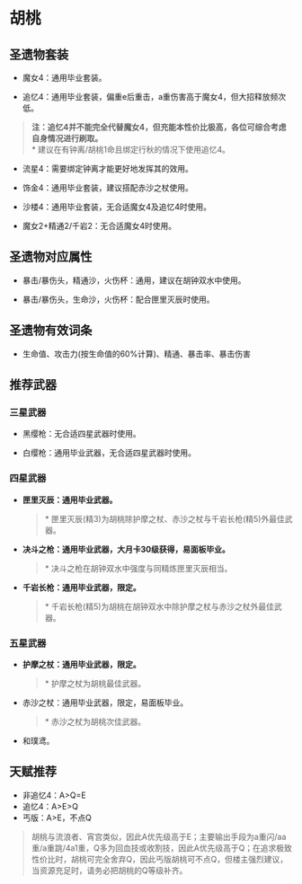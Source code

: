 # 胡桃

## 圣遗物套装  

- 魔女4：通用毕业套装。  

- 追忆4：通用毕业套装，偏重e后重击，a重伤害高于魔女4，但大招释放频次低。  

> **注：追忆4并不能完全代替魔女4，但充能本性价比极高，各位可综合考虑自身情况进行刷取。**  
> \* 建议在有钟离/胡桃1命且绑定行秋的情况下使用追忆4。  

- 流星4：需要绑定钟离才能更好地发挥其的效用。  

- 饰金4：通用毕业套装，建议搭配赤沙之杖使用。  

- 沙楼4：通用毕业套装，无合适魔女4及追忆4时使用。  

- 魔女2+精通2/千岩2：无合适魔女4时使用。  

## 圣遗物对应属性  

- 暴击/暴伤头，精通沙，火伤杯：通用，建议在胡钟双水中使用。  

- 暴击/暴伤头，生命沙，火伤杯：配合匣里灭辰时使用。  

## 圣遗物有效词条  

- 生命值、攻击力(按生命值的60%计算)、精通、暴击率、暴击伤害  

## 推荐武器  

### 三星武器  

- 黑缨枪：无合适四星武器时使用。  

- 白缨枪：通用毕业武器，无合适四星武器时使用。  

### 四星武器  

- **匣里灭辰：通用毕业武器。**  

  > \* 匣里灭辰(精3)为胡桃除护摩之杖、赤沙之杖与千岩长枪(精5)外最佳武器。  

- **决斗之枪：通用毕业武器，大月卡30级获得，易面板毕业。**  

  > \* 决斗之枪在胡钟双水中强度与同精炼匣里灭辰相当。  

- **千岩长枪：通用毕业武器，限定。**  

  > \* 千岩长枪(精5)为胡桃在胡钟双水中除护摩之杖与赤沙之杖外最佳武器。  

### 五星武器  

- **护摩之杖：通用毕业武器，限定。**  

  > \* 护摩之杖为胡桃最佳武器。  

- 赤沙之杖：通用毕业武器，限定，易面板毕业。  

  > \* 赤沙之杖为胡桃次佳武器。  

- 和璞鸢。

## 天赋推荐  

- 非追忆4：A>Q=E  
- 追忆4：A>E>Q  
- 丐版：A>E，不点Q  

> 胡桃与流浪者、宵宫类似，因此A优先级高于E；主要输出手段为a重闪/aa重/a重跳/4a1重，Q多为回血技或收割技，因此A优先级高于Q；在追求极致性价比时，胡桃可完全舍弃Q，因此丐版胡桃可不点Q，但楼主强烈建议，当资源充足时，请务必把胡桃的Q等级补齐。  
